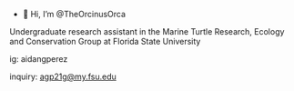 - 👋 Hi, I’m @TheOrcinusOrca

Undergraduate research assistant in the Marine Turtle Research, Ecology and Conservation Group at Florida State University 

ig: aidangperez

inquiry: agp21g@my.fsu.edu
